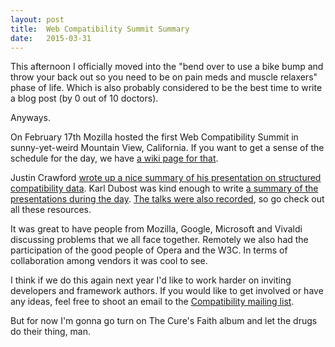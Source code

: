```yaml
---
layout: post
title:  Web Compatibility Summit Summary
date:   2015-03-31
---
```


This afternoon I officially moved into the "bend over to use a bike bump and throw your back out so you need to be on pain meds and muscle relaxers" phase of life. Which is also probably considered to be the best time to write a blog post (by 0 out of 10 doctors).

Anyways.

On February 17th Mozilla hosted the first Web Compatibility Summit in sunny-yet-weird Mountain View, California. If you want to get a sense of the schedule for the day, we have [a wiki page for that][wiki].

Justin Crawford [wrote up a nice summary of his presentation on structured compatibility data][craw]. Karl Dubost was kind enough to write [a summary of the presentations during the day][karl]. [The talks were also recorded][talks], so go check out all these resources.

It was great to have people from Mozilla, Google, Microsoft and Vivaldi discussing problems that we all face together. Remotely we also had the participation of the good people of Opera and the W3C. In terms of collaboration among vendors it was cool to see.

I think if we do this again next year I'd like to work harder on inviting developers and framework authors. If you would like to get involved or have any ideas, feel free to shoot an email to the [Compatibility mailing list][list].

But for now I'm gonna go turn on The Cure's Faith album and let the drugs do their thing, man.

[wiki]: https://wiki.mozilla.org/WebCompat_Summit_%282015%29
[craw]: http://hoosteeno.com/2015/02/24/report-web-compatibility-summit/
[karl]: http://www.otsukare.info/2015/02/25/webcompat-summit-2015
[talks]: https://air.mozilla.org/web-compatibility-summit-talks/
[list]: https://lists.mozilla.org/listinfo/compatibility